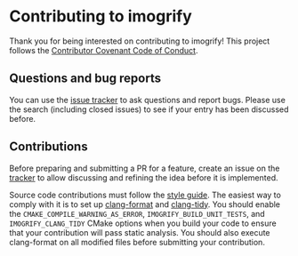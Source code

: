 # Contributing to imogrify

Thank you for being interested on contributing to imogrify! This project follows the [Contributor Covenant Code of Conduct](CODE_OF_CONDUCT.md).

## Questions and bug reports

You can use the [issue tracker](https://github.com/joseasoler/imogrify/issues) to ask questions and report bugs. Please use the search (including closed issues) to see if your entry has been discussed before.

## Contributions

Before preparing and submitting a PR for a feature, create an issue on the [tracker](https://github.com/joseasoler/imogrify/issues) to allow discussing and refining the idea before it is implemented.

Source code contributions must follow the [style guide](STYLE_GUIDE.md). The easiest way to comply with it is to set up [clang-format](https://clang.llvm.org/docs/ClangFormat.html) and [clang-tidy](https://clang.llvm.org/extra/clang-tidy). You should enable the `CMAKE_COMPILE_WARNING_AS_ERROR`, `IMOGRIFY_BUILD_UNIT_TESTS`,  and `IMOGRIFY_CLANG_TIDY` CMake options when you build your code to ensure that your contribution will pass static analysis. You should also execute clang-format on all modified files before submitting your contribution.

